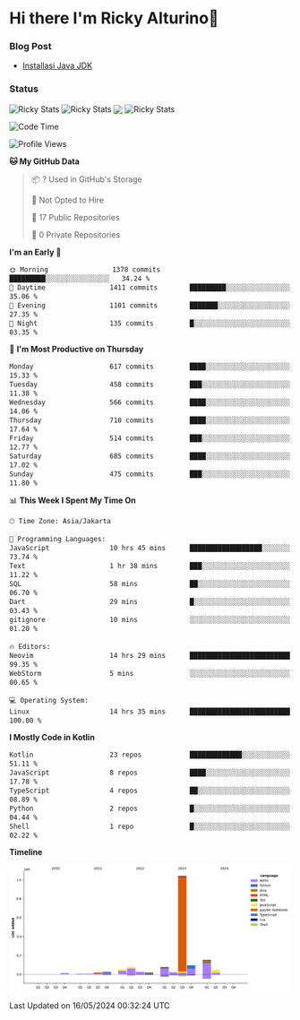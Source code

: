 # Hi there I'm Ricky Alturino👋

### Blog Post

<!-- BLOG-POST-LIST:START -->

- [Installasi Java JDK](https://onirutla.medium.com/installasi-java-jdk-ec701beeb5cb?source=rss-d9d81c918cc9------2)
<!-- BLOG-POST-LIST:END -->

### Status

<img align="center" alt="Ricky Stats" src="https://github-readme-stats.vercel.app/api?username=Alturino&theme=dark&show_icons=true&hide_border=false" />
<img align="center" alt="Ricky Stats" src="https://github-readme-stats.vercel.app/api/top-langs/?username=Alturino&theme=dark&show_icons=true&layout=compact"/>
<img align="center" width="640px" src="https://github-readme-stats.vercel.app/api/wakatime?username=Alturino&layout=compact&hide_border=true&theme=dark">
<img align="center" alt="Ricky Stats" src="https://leetcard.jacoblin.cool/onirutla?border=0&radius=20&ext=activity"/>

<!--START_SECTION:waka-->
![Code Time](http://img.shields.io/badge/Code%20Time-297%20hrs%2032%20mins-blue)

![Profile Views](http://img.shields.io/badge/Profile%20Views-0-blue)

**🐱 My GitHub Data** 

> 📦 ? Used in GitHub's Storage 
 > 
> 🚫 Not Opted to Hire
 > 
> 📜 17 Public Repositories 
 > 
> 🔑 0 Private Repositories 
 > 
**I'm an Early 🐤** 

```text
🌞 Morning                1378 commits        █████████░░░░░░░░░░░░░░░░   34.24 % 
🌆 Daytime                1411 commits        █████████░░░░░░░░░░░░░░░░   35.06 % 
🌃 Evening                1101 commits        ███████░░░░░░░░░░░░░░░░░░   27.35 % 
🌙 Night                  135 commits         █░░░░░░░░░░░░░░░░░░░░░░░░   03.35 % 
```
📅 **I'm Most Productive on Thursday** 

```text
Monday                   617 commits         ████░░░░░░░░░░░░░░░░░░░░░   15.33 % 
Tuesday                  458 commits         ███░░░░░░░░░░░░░░░░░░░░░░   11.38 % 
Wednesday                566 commits         ████░░░░░░░░░░░░░░░░░░░░░   14.06 % 
Thursday                 710 commits         ████░░░░░░░░░░░░░░░░░░░░░   17.64 % 
Friday                   514 commits         ███░░░░░░░░░░░░░░░░░░░░░░   12.77 % 
Saturday                 685 commits         ████░░░░░░░░░░░░░░░░░░░░░   17.02 % 
Sunday                   475 commits         ███░░░░░░░░░░░░░░░░░░░░░░   11.80 % 
```


📊 **This Week I Spent My Time On** 

```text
🕑︎ Time Zone: Asia/Jakarta

💬 Programming Languages: 
JavaScript               10 hrs 45 mins      ██████████████████░░░░░░░   73.74 % 
Text                     1 hr 38 mins        ███░░░░░░░░░░░░░░░░░░░░░░   11.22 % 
SQL                      58 mins             ██░░░░░░░░░░░░░░░░░░░░░░░   06.70 % 
Dart                     29 mins             █░░░░░░░░░░░░░░░░░░░░░░░░   03.43 % 
gitignore                10 mins             ░░░░░░░░░░░░░░░░░░░░░░░░░   01.20 % 

🔥 Editors: 
Neovim                   14 hrs 29 mins      █████████████████████████   99.35 % 
WebStorm                 5 mins              ░░░░░░░░░░░░░░░░░░░░░░░░░   00.65 % 

💻 Operating System: 
Linux                    14 hrs 35 mins      █████████████████████████   100.00 % 
```

**I Mostly Code in Kotlin** 

```text
Kotlin                   23 repos            █████████████░░░░░░░░░░░░   51.11 % 
JavaScript               8 repos             ████░░░░░░░░░░░░░░░░░░░░░   17.78 % 
TypeScript               4 repos             ██░░░░░░░░░░░░░░░░░░░░░░░   08.89 % 
Python                   2 repos             █░░░░░░░░░░░░░░░░░░░░░░░░   04.44 % 
Shell                    1 repo              █░░░░░░░░░░░░░░░░░░░░░░░░   02.22 % 
```



**Timeline**

![Lines of Code chart](https://raw.githubusercontent.com/Alturino/Alturino/main/assets/bar_graph.png)


 Last Updated on 16/05/2024 00:32:24 UTC
<!--END_SECTION:waka-->
